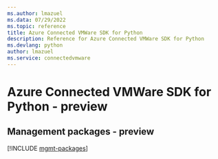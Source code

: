 ```yaml
---
ms.author: lmazuel
ms.data: 07/29/2022
ms.topic: reference
title: Azure Connected VMWare SDK for Python
description: Reference for Azure Connected VMWare SDK for Python
ms.devlang: python
author: lmazuel
ms.service: connectedvmware
---
```

# Azure Connected VMWare SDK for Python - preview

## Management packages - preview
[!INCLUDE [mgmt-packages](connected-vmware-mgmt-index.md)]